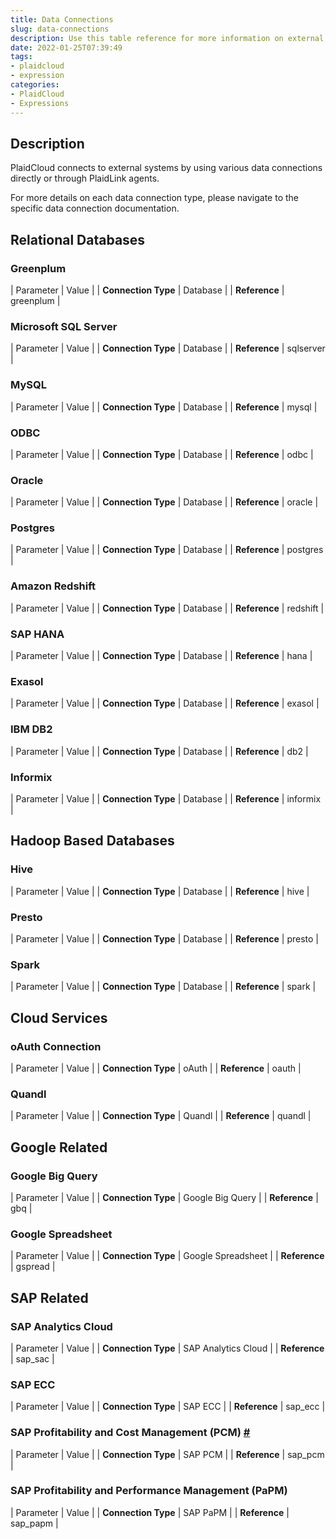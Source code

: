 ```yaml
---
title: Data Connections
slug: data-connections
description: Use this table reference for more information on external system connections and databases
date: 2022-01-25T07:39:49
tags:
- plaidcloud
- expression
categories:
- PlaidCloud
- Expressions
---
```



## Description


PlaidCloud connects to external systems by using various data connections directly or through PlaidLink agents.


For more details on each data connection type, please navigate to the specific data connection documentation.



## Relational Databases


### Greenplum




| Parameter | Value |
| **Connection Type** | Database |
| **Reference** | greenplum |

### Microsoft SQL Server




| Parameter | Value |
| **Connection Type** | Database |
| **Reference** | sqlserver |

### MySQL




| Parameter | Value |
| **Connection Type** | Database |
| **Reference** | mysql |

### ODBC




| Parameter | Value |
| **Connection Type** | Database |
| **Reference** | odbc |

### Oracle




| Parameter | Value |
| **Connection Type** | Database |
| **Reference** | oracle |

### Postgres




| Parameter | Value |
| **Connection Type** | Database |
| **Reference** | postgres |

### Amazon Redshift




| Parameter | Value |
| **Connection Type** | Database |
| **Reference** | redshift |

### SAP HANA




| Parameter | Value |
| **Connection Type** | Database |
| **Reference** | hana |

### Exasol




| Parameter | Value |
| **Connection Type** | Database |
| **Reference** | exasol |

### IBM DB2




| Parameter | Value |
| **Connection Type** | Database |
| **Reference** | db2 |

### Informix




| Parameter | Value |
| **Connection Type** | Database |
| **Reference** | informix |

## Hadoop Based Databases


### Hive




| Parameter | Value |
| **Connection Type** | Database |
| **Reference** | hive |

### Presto




| Parameter | Value |
| **Connection Type** | Database |
| **Reference** | presto |

### Spark




| Parameter | Value |
| **Connection Type** | Database |
| **Reference** | spark |

## Cloud Services


### oAuth Connection




| Parameter | Value |
| **Connection Type** | oAuth |
| **Reference** | oauth |

### Quandl




| Parameter | Value |
| **Connection Type** | Quandl |
| **Reference** | quandl |

## Google Related


### Google Big Query




| Parameter | Value |
| **Connection Type** | Google Big Query |
| **Reference** | gbq |

### Google Spreadsheet




| Parameter | Value |
| **Connection Type** | Google Spreadsheet |
| **Reference** | gspread |

## SAP Related


### SAP Analytics Cloud




| Parameter | Value |
| **Connection Type** | SAP Analytics Cloud |
| **Reference** | sap\_sac |

### SAP ECC




| Parameter | Value |
| **Connection Type** | SAP ECC |
| **Reference** | sap\_ecc |

### SAP Profitability and Cost Management (PCM) [#](https://plaidcloud.com/docs/data-connections/#26-toc-title)




| Parameter | Value |
| **Connection Type** | SAP PCM |
| **Reference** | sap\_pcm |

### SAP Profitability and Performance Management (PaPM)




| Parameter | Value |
| **Connection Type** | SAP PaPM |
| **Reference** | sap\_papm |

